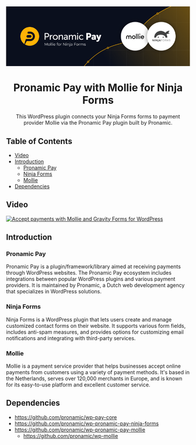 <p align="center"><img src="/.wordpress-org/banner-772x250.png" alt="Banner of Pronamic Pay with Mollie for Ninja Forms"></p>

<h1 align="center">Pronamic Pay with Mollie for Ninja Forms</h1>

<p align="center">
	This WordPress plugin connects your Ninja Forms forms to payment provider Mollie via the Pronamic Pay plugin built by Pronamic.
</p>

## Table of Contents

- [Video](#video)
- [Introduction](#introduction)
  - [Pronamic Pay](#pronamic-pay)
  - [Ninja Forms](#ninja-forms)
  - [Mollie](#mollie)
- [Dependencies](#dependencies)

## Video

[![Accept payments with Mollie and Gravity Forms for WordPress](https://img.youtube.com/vi/Rsycvh7Sgvk/maxresdefault.jpg)](https://youtu.be/Rsycvh7Sgvk)

## Introduction

### Pronamic Pay

Pronamic Pay is a plugin/framework/library aimed at receiving payments through WordPress websites. The Pronamic Pay ecosystem includes integrations between popular WordPress plugins and various payment providers. It is maintained by Pronamic, a Dutch web development agency that specializes in WordPress solutions.

### Ninja Forms

Ninja Forms is a WordPress plugin that lets users create and manage customized contact forms on their website. It supports various form fields, includes anti-spam measures, and provides options for customizing email notifications and integrating with third-party services.

### Mollie

Mollie is a payment service provider that helps businesses accept online payments from customers using a variety of payment methods. It's based in the Netherlands, serves over 120,000 merchants in Europe, and is known for its easy-to-use platform and excellent customer service.

## Dependencies

- https://github.com/pronamic/wp-pay-core
- https://github.com/pronamic/wp-pronamic-pay-ninja-forms
- https://github.com/pronamic/wp-pronamic-pay-mollie
  - https://github.com/pronamic/wp-mollie
